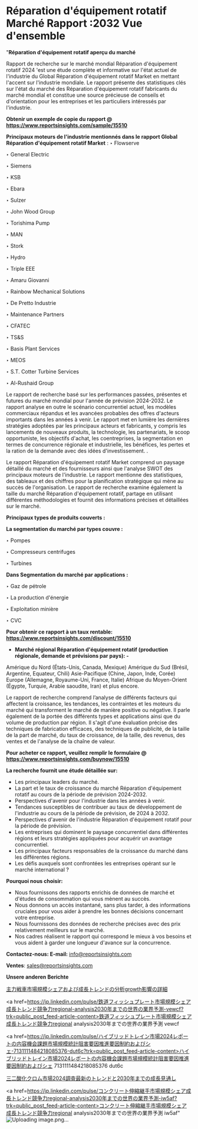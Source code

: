 # Réparation d'équipement rotatif Marché Rapport :2032 Vue d'ensemble

"<strong>Réparation d'équipement rotatif aperçu du marché</strong>

Rapport de recherche sur le marché mondial Réparation d'équipement rotatif 2024 'est une étude complète et informative sur l'état actuel de l'industrie du Global Réparation d'équipement rotatif Market en mettant l'accent sur l'industrie mondiale. Le rapport présente des statistiques clés sur l'état du marché des Réparation d'équipement rotatif fabricants du marché mondial et constitue une source précieuse de conseils et d'orientation pour les entreprises et les particuliers intéressés par l'industrie.

<strong>Obtenir un exemple de copie du rapport @ <a href=https://www.reportsinsights.com/sample/15510>https://www.reportsinsights.com/sample/15510</a></strong>

<strong>Principaux moteurs de l'industrie mentionnés dans le rapport Global Réparation d'équipement rotatif Market</strong> :
‣ Flowserve

‣ General Electric

‣ Siemens

‣ KSB

‣ Ebara

‣ Sulzer

‣ John Wood Group

‣ Torishima Pump

‣ MAN

‣ Stork

‣ Hydro

‣ Triple EEE

‣ Amaru Giovanni

‣ Rainbow Mechanical Solutions

‣ De Pretto Industrie

‣ Maintenance Partners

‣ CFATEC

‣ TS&S

‣ Basis Plant Services

‣ MEOS

‣ S.T. Cotter Turbine Services

‣ Al-Rushaid Group

Le rapport de recherche basé sur les performances passées, présentes et futures du marché mondial pour l'année de prévision 2024-2032. Le rapport analyse en outre le scénario concurrentiel actuel, les modèles commerciaux répandus et les avancées probables des offres d'acteurs importants dans les années à venir. Le rapport met en lumière les dernières stratégies adoptées par les principaux acteurs et fabricants, y compris les lancements de nouveaux produits, la technologie, les partenariats, le scoop opportuniste, les objectifs d'achat, les coentreprises, la segmentation en termes de concurrence régionale et industrielle, les bénéfices, les pertes et la ration de la demande avec des idées d'investissement. .

Le rapport Réparation d'équipement rotatif Market comprend un paysage détaillé du marché et des fournisseurs ainsi que l'analyse SWOT des principaux moteurs de l'industrie. Le rapport mentionne des statistiques, des tableaux et des chiffres pour la planification stratégique qui mène au succès de l'organisation. Le rapport de recherche examine également la taille du marché Réparation d'équipement rotatif, partage en utilisant différentes méthodologies et fournit des informations précises et détaillées sur le marché.

<strong>Principaux types de produits couverts :</strong>

<strong>La segmentation du marché par types couvre :</strong>

‣ Pompes

‣ Compresseurs centrifuges

‣ Turbines

<strong>Dans Segmentation du marché par applications :</strong>

‣ Gaz de pétrole

‣ La production d'énergie

‣ Exploitation minière

‣ CVC

<strong>Pour obtenir ce rapport à un taux rentable: <a href=https://www.reportsinsights.com/discount/15510>https://www.reportsinsights.com/discount/15510</a></strong>
<ul>
  <li><strong>Marché régional Réparation d'équipement rotatif (production régionale, demande et prévisions par pays): -</strong></li>
</ul>
Amérique du Nord (États-Unis, Canada, Mexique)
Amérique du Sud (Brésil, Argentine, Equateur, Chili)
Asie-Pacifique (Chine, Japon, Inde, Corée)
Europe (Allemagne, Royaume-Uni, France, Italie)
Afrique du Moyen-Orient (Égypte, Turquie, Arabie saoudite, Iran) et plus encore.

Le rapport de recherche comprend l’analyse de différents facteurs qui affectent la croissance, les tendances, les contraintes et les moteurs du marché qui transforment le marché de manière positive ou négative. Il parle également de la portée des différents types et applications ainsi que du volume de production par région. Il s'agit d'une évaluation précise des techniques de fabrication efficaces, des techniques de publicité, de la taille de la part de marché, du taux de croissance, de la taille, des revenus, des ventes et de l'analyse de la chaîne de valeur.

<strong>Pour acheter ce rapport, veuillez remplir le formulaire @   <a href=https://www.reportsinsights.com/buynow/15510>https://www.reportsinsights.com/buynow/15510</a></strong>

<strong>La recherche fournit une étude détaillée sur:</strong>
<ul>
  <li>Les principaux leaders du marché.</li>
  <li>La part et le taux de croissance du marché Réparation d'équipement rotatif au cours de la période de prévision 2024-2032.</li>
  <li>Perspectives d'avenir pour l'industrie dans les années à venir.</li>
  <li>Tendances susceptibles de contribuer au taux de développement de l'industrie au cours de la période de prévision, de 2024 à 2032.</li>
  <li>Perspectives d'avenir de l'industrie Réparation d'équipement rotatif pour la période de prévision.</li>
  <li>Les entreprises qui dominent le paysage concurrentiel dans différentes régions et leurs stratégies appliquées pour acquérir un avantage concurrentiel.</li>
  <li>Les principaux facteurs responsables de la croissance du marché dans les différentes régions.</li>
  <li>Les défis auxquels sont confrontées les entreprises opérant sur le marché international ?</li>
</ul>
<strong>Pourquoi nous choisir:</strong>
<ul>
  <li>Nous fournissons des rapports enrichis de données de marché et d'études de consommation qui vous mènent au succès.</li>
  <li>Nous donnons un accès instantané, sans plus tarder, à des informations cruciales pour vous aider à prendre les bonnes décisions concernant votre entreprise.</li>
  <li>Nous fournissons des données de recherche précises avec des prix relativement meilleurs sur le marché.</li>
  <li>Nos cadres réalisent le rapport qui correspond le mieux à vos besoins et vous aident à garder une longueur d'avance sur la concurrence.</li>
</ul>
<strong>Contactez-nous:
</strong><strong>E-mail:</strong> <a href=mailto:info@reportsinsights.com>info@reportsinsights.com</a>

<strong>Ventes</strong>: <a href=mailto:sales@reportsinsights.com>sales@reportsinsights.com</a>

<strong>Unsere anderen Berichte</strong>

<a href=https://www.linkedin.com/pulse/主力戦車市場規模シェアおよび成長トレンドの分析growth影響の詳細-reports-insights-expert-g7anf/>主力戦車市場規模シェアおよび成長トレンドの分析growth影響の詳細</a>

<a href=https://jp.linkedin.com/pulse/鉄道フィッシュプレート市場規模シェア成長トレンド競争力regional-analysis2030年までの世界の業界予測-vewcf?trk=public_post_feed-article-content>鉄道フィッシュプレート市場規模シェア成長トレンド競争力regional analysis2030年までの世界の業界予測 vewcf</a>

<a href=https://jp.linkedin.com/pulse/ハイブリッドトレイン市場2024レポートの内容機会課題市場規模統計阻害要因推進要因制約およびシェ-7131111484218085376-dut6c?trk=public_post_feed-article-content>ハイブリッドトレイン市場2024レポートの内容機会課題市場規模統計阻害要因推進要因制約およびシェ 7131111484218085376 dut6c</a>

<a href=https://www.linkedin.com/pulse/三二酸化クロム市場2024調査最新のトレンドと2030年までの成長見通し-reportsinsights-pvt-ltd-mglxf/>三二酸化クロム市場2024調査最新のトレンドと2030年までの成長見通し</a>

<a href=https://jp.linkedin.com/pulse/コンクリート伸縮継手市場規模シェア成長トレンド競争力regional-analysis2030年までの世界の業界予測-iw5af?trk=public_post_feed-article-content>コンクリート伸縮継手市場規模シェア成長トレンド競争力regional analysis2030年までの世界の業界予測 iw5af</a>"
![Uploading image.png…]()
